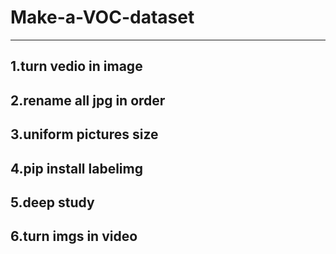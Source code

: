 # Make-a-VOC-dataset
---
## 1.turn vedio in image
## 2.rename all jpg in order
## 3.uniform pictures size
## 4.pip install labelimg
## 5.deep study
## 6.turn imgs in video
